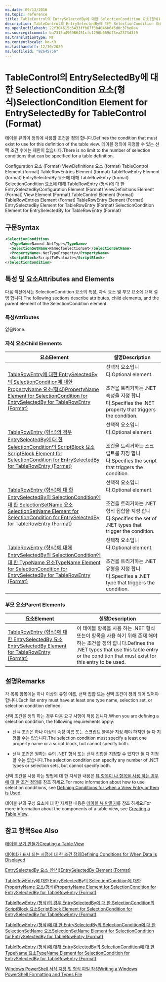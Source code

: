 ```yaml
---
ms.date: 09/13/2016
ms.topic: reference
title: TableControl의 EntrySelectedBy에 대한 SelectionCondition 요소(형식)
description: TableControl의 EntrySelectedBy에 대한 SelectionCondition 요소(형식)
ms.openlocfilehash: 22f304615c6433ffb67f3b4046b645d0c37be8a4
ms.sourcegitcommit: ba7315a496986451cfc1296b659d73ea2373d3f0
ms.translationtype: MT
ms.contentlocale: ko-KR
ms.lasthandoff: 12/10/2020
ms.locfileid: "92645756"
---
```

# <a name="selectioncondition-element-for-entryselectedby-for-tablecontrol-format"></a><span data-ttu-id="ca623-103">TableControl의 EntrySelectedBy에 대한 SelectionCondition 요소(형식)</span><span class="sxs-lookup"><span data-stu-id="ca623-103">SelectionCondition Element for EntrySelectedBy for TableControl (Format)</span></span>

<span data-ttu-id="ca623-104">테이블 뷰의이 정의에 사용할 조건을 정의 합니다.</span><span class="sxs-lookup"><span data-stu-id="ca623-104">Defines the condition that must exist to use for this definition of the table view.</span></span> <span data-ttu-id="ca623-105">테이블 정의에 지정할 수 있는 선택 조건 수에는 제한이 없습니다.</span><span class="sxs-lookup"><span data-stu-id="ca623-105">There is no limit to the number of selection conditions that can be specified for a table definition.</span></span>

<span data-ttu-id="ca623-106">Configuration 요소 (Format) ViewDefinitions 요소 (format) TableControl Element (format) TableRowEntries Element (format) TableRowEntry Element (format) EntrySelectedBy 요소에 대해 TableRowEntry (format) SelectionCondition 요소에 대해 TableRowEntry (형식)에 대 한 EntrySelectedBy</span><span class="sxs-lookup"><span data-stu-id="ca623-106">Configuration Element (Format) ViewDefinitions Element (Format) View Element (Format) TableControl Element (Format) TableRowEntries Element (Format) TableRowEntry Element (Format) EntrySelectedBy Element for TableRowEntry (Format) SelectionCondition Element for EntrySelectedBy for TableRowEntry (Format)</span></span>

## <a name="syntax"></a><span data-ttu-id="ca623-107">구문</span><span class="sxs-lookup"><span data-stu-id="ca623-107">Syntax</span></span>

```xml
<SelectionCondition>
  <TypeName>Nameof.NetType</TypeName>
  <SelectionSetName>NameofSelectionSet</SelectionSetName>
  <PropertyName>.NetTypeProperty</PropertyName>
  <ScriptBlock>ScriptToEvaluate</ScriptBlock>
</SelectionCondition>
```

## <a name="attributes-and-elements"></a><span data-ttu-id="ca623-108">특성 및 요소</span><span class="sxs-lookup"><span data-stu-id="ca623-108">Attributes and Elements</span></span>

<span data-ttu-id="ca623-109">다음 섹션에서는 SelectionCondition 요소의 특성, 자식 요소 및 부모 요소에 대해 설명 합니다.</span><span class="sxs-lookup"><span data-stu-id="ca623-109">The following sections describe attributes, child elements, and the parent element of the SelectionCondition element.</span></span>

### <a name="attributes"></a><span data-ttu-id="ca623-110">특성</span><span class="sxs-lookup"><span data-stu-id="ca623-110">Attributes</span></span>

<span data-ttu-id="ca623-111">없음</span><span class="sxs-lookup"><span data-stu-id="ca623-111">None.</span></span>

### <a name="child-elements"></a><span data-ttu-id="ca623-112">자식 요소</span><span class="sxs-lookup"><span data-stu-id="ca623-112">Child Elements</span></span>

|<span data-ttu-id="ca623-113">요소</span><span class="sxs-lookup"><span data-stu-id="ca623-113">Element</span></span>|<span data-ttu-id="ca623-114">설명</span><span class="sxs-lookup"><span data-stu-id="ca623-114">Description</span></span>|
|-------------|-----------------|
|[<span data-ttu-id="ca623-115">TableRowEntry에 대한 EntrySelectedBy의 SelectionCondition에 대한 PropertyName 요소(형식)</span><span class="sxs-lookup"><span data-stu-id="ca623-115">PropertyName Element for SelectionCondition for EntrySelectedBy for TableRowEntry (Format)</span></span>](./propertyname-element-for-selectioncondition-for-entryselectedby-for-tablerowentry-format.md)|<span data-ttu-id="ca623-116">선택적 요소입니다.</span><span class="sxs-lookup"><span data-stu-id="ca623-116">Optional element.</span></span><br /><br /> <span data-ttu-id="ca623-117">조건을 트리거하는 .NET 속성을 지정 합니다.</span><span class="sxs-lookup"><span data-stu-id="ca623-117">Specifies the .NET property that triggers the condition.</span></span>|
|[<span data-ttu-id="ca623-118">TableRowEntry (형식)의 경우 EntrySelectedBy에 대 한 SelectionCondition의 ScriptBlock 요소</span><span class="sxs-lookup"><span data-stu-id="ca623-118">ScriptBlock Element for SelectionCondition for EntrySelectedBy for TableRowEntry (Format)</span></span>](./scriptblock-element-for-selectioncondition-for-entryselectedby-for-tablecontrol-format.md)|<span data-ttu-id="ca623-119">선택적 요소입니다.</span><span class="sxs-lookup"><span data-stu-id="ca623-119">Optional element.</span></span><br /><br /> <span data-ttu-id="ca623-120">조건을 트리거하는 스크립트를 지정 합니다.</span><span class="sxs-lookup"><span data-stu-id="ca623-120">Specifies the script that triggers the condition.</span></span>|
|[<span data-ttu-id="ca623-121">TableRowEntry (형식)에 대 한 EntrySelectedBy의 SelectionCondition에 대 한 SelectionSetName 요소</span><span class="sxs-lookup"><span data-stu-id="ca623-121">SelectionSetName Element for SelectionCondition for EntrySelectedBy for TableRowEntry (Format)</span></span>](./selectionsetname-element-for-selectioncondition-for-entryselectedby-for-tablecontrol-format.md)|<span data-ttu-id="ca623-122">선택적 요소입니다.</span><span class="sxs-lookup"><span data-stu-id="ca623-122">Optional element.</span></span><br /><br /> <span data-ttu-id="ca623-123">조건을 트리거하는 .NET 형식 집합을 지정 합니다.</span><span class="sxs-lookup"><span data-stu-id="ca623-123">Specifies the set of .NET types that trigger the condition.</span></span>|
|[<span data-ttu-id="ca623-124">TableRowEntry (형식)에 대해 EntrySelectedBy의 SelectionCondition에 대 한 TypeName 요소</span><span class="sxs-lookup"><span data-stu-id="ca623-124">TypeName Element for SelectionCondition for EntrySelectedBy for TableRowEntry (Format)</span></span>](./typename-element-for-selectioncondition-for-entryselectedby-for-tablecontrol-format.md)|<span data-ttu-id="ca623-125">선택적 요소입니다.</span><span class="sxs-lookup"><span data-stu-id="ca623-125">Optional element.</span></span><br /><br /> <span data-ttu-id="ca623-126">조건을 트리거하는 .NET 유형을 지정 합니다.</span><span class="sxs-lookup"><span data-stu-id="ca623-126">Specifies a .NET type that triggers the condition.</span></span>|

### <a name="parent-elements"></a><span data-ttu-id="ca623-127">부모 요소</span><span class="sxs-lookup"><span data-stu-id="ca623-127">Parent Elements</span></span>

|<span data-ttu-id="ca623-128">요소</span><span class="sxs-lookup"><span data-stu-id="ca623-128">Element</span></span>|<span data-ttu-id="ca623-129">설명</span><span class="sxs-lookup"><span data-stu-id="ca623-129">Description</span></span>|
|-------------|-----------------|
|[<span data-ttu-id="ca623-130">TableRowEntry (형식)에 대 한 EntrySelectedBy 요소</span><span class="sxs-lookup"><span data-stu-id="ca623-130">EntrySelectedBy Element for TableRowEntry (Format)</span></span>](./entryselectedby-element-for-tablerowentry-for-tablecontrol-format.md)|<span data-ttu-id="ca623-131">이 테이블 항목을 사용 하는 .NET 형식 또는이 항목을 사용 하기 위해 존재 해야 하는 조건을 정의 합니다.</span><span class="sxs-lookup"><span data-stu-id="ca623-131">Defines the .NET types that use this table entry or the condition that must exist for this entry to be used.</span></span>|

## <a name="remarks"></a><span data-ttu-id="ca623-132">설명</span><span class="sxs-lookup"><span data-stu-id="ca623-132">Remarks</span></span>

<span data-ttu-id="ca623-133">각 목록 항목에는 하나 이상의 유형 이름, 선택 집합 또는 선택 조건이 정의 되어 있어야 합니다.</span><span class="sxs-lookup"><span data-stu-id="ca623-133">Each list entry must have at least one type name, selection set, or selection condition defined.</span></span>

<span data-ttu-id="ca623-134">선택 조건을 정의 하는 경우 다음 요구 사항이 적용 됩니다.</span><span class="sxs-lookup"><span data-stu-id="ca623-134">When you are defining a selection condition, the following requirements apply:</span></span>

- <span data-ttu-id="ca623-135">선택 조건은 하나 이상의 속성 이름 또는 스크립트 블록을 지정 해야 하지만 둘 다 지정할 수는 없습니다.</span><span class="sxs-lookup"><span data-stu-id="ca623-135">The selection condition must specify a least one property name or a script block, but cannot specify both.</span></span>

- <span data-ttu-id="ca623-136">선택 조건은 원하는 수의 .NET 형식 또는 선택 집합을 지정할 수 있지만 둘 다 지정할 수는 없습니다.</span><span class="sxs-lookup"><span data-stu-id="ca623-136">The selection condition can specify any number of .NET types or selection sets, but cannot specify both.</span></span>

<span data-ttu-id="ca623-137">선택 조건을 사용 하는 방법에 대 한 자세한 내용은 [뷰 항목이 나 항목을 사용 하는 경우에 대 한 조건 정의](./defining-conditions-for-displaying-data.md)를 참조 하세요.</span><span class="sxs-lookup"><span data-stu-id="ca623-137">For more information about how to use selection conditions, see [Defining Conditions for when a View Entry or Item is Used](./defining-conditions-for-displaying-data.md).</span></span>

<span data-ttu-id="ca623-138">테이블 뷰의 구성 요소에 대 한 자세한 내용은 [테이블 뷰 만들기](./creating-a-table-view.md)를 참조 하세요.</span><span class="sxs-lookup"><span data-stu-id="ca623-138">For more information about the components of a table view, see [Creating a Table View](./creating-a-table-view.md).</span></span>

## <a name="see-also"></a><span data-ttu-id="ca623-139">참고 항목</span><span class="sxs-lookup"><span data-stu-id="ca623-139">See Also</span></span>

[<span data-ttu-id="ca623-140">테이블 보기 만들기</span><span class="sxs-lookup"><span data-stu-id="ca623-140">Creating a Table View</span></span>](./creating-a-table-view.md)

[<span data-ttu-id="ca623-141">데이터가 표시 되는 시점에 대 한 조건 정의</span><span class="sxs-lookup"><span data-stu-id="ca623-141">Defining Conditions for When Data Is Displayed</span></span>](./defining-conditions-for-displaying-data.md)

[<span data-ttu-id="ca623-142">EntrySelectedBy 요소 (형식)</span><span class="sxs-lookup"><span data-stu-id="ca623-142">EntrySelectedBy Element (Format)</span></span>](./entryselectedby-element-for-tablerowentry-for-tablecontrol-format.md)

[<span data-ttu-id="ca623-143">TableRowEntry에 대한 EntrySelectedBy의 SelectionCondition에 대한 PropertyName 요소(형식)</span><span class="sxs-lookup"><span data-stu-id="ca623-143">PropertyName Element for SelectionCondition for EntrySelectedBy for TableRowEntry (Format)</span></span>](./propertyname-element-for-selectioncondition-for-entryselectedby-for-tablerowentry-format.md)

[<span data-ttu-id="ca623-144">TableRowEntry (형식)의 경우 EntrySelectedBy에 대 한 SelectionCondition의 ScriptBlock 요소</span><span class="sxs-lookup"><span data-stu-id="ca623-144">ScriptBlock Element for SelectionCondition for EntrySelectedBy for TableRowEntry (Format)</span></span>](./scriptblock-element-for-selectioncondition-for-entryselectedby-for-tablecontrol-format.md)

[<span data-ttu-id="ca623-145">TableRowEntry (형식)에 대 한 EntrySelectedBy의 SelectionCondition에 대 한 SelectionSetName 요소</span><span class="sxs-lookup"><span data-stu-id="ca623-145">SelectionSetName Element for SelectionCondition for EntrySelectedBy for TableRowEntry (Format)</span></span>](./selectionsetname-element-for-selectioncondition-for-entryselectedby-for-tablecontrol-format.md)

[<span data-ttu-id="ca623-146">TableRowEntry (형식)에 대해 EntrySelectedBy의 SelectionCondition에 대 한 TypeName 요소</span><span class="sxs-lookup"><span data-stu-id="ca623-146">TypeName Element for SelectionCondition for EntrySelectedBy for TableRowEntry (Format)</span></span>](./typename-element-for-selectioncondition-for-entryselectedby-for-tablecontrol-format.md)

[<span data-ttu-id="ca623-147">Windows PowerShell 서식 지정 및 형식 파일 작성</span><span class="sxs-lookup"><span data-stu-id="ca623-147">Writing a Windows PowerShell Formatting and Types File</span></span>](./writing-a-powershell-formatting-file.md)
